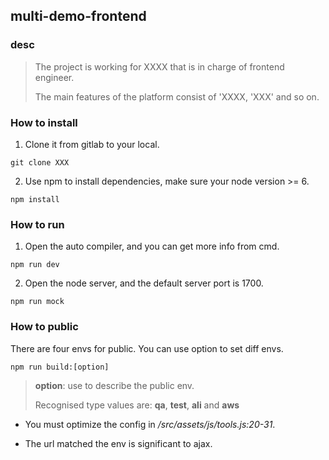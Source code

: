 ## multi-demo-frontend
### desc
> The project is working for XXXX that is in charge of frontend engineer.
> 
> The main features of the platform consist of 'XXXX, 'XXX' and so on.

### How to install
1. Clone it from gitlab to your local.
```
git clone XXX
```
2. Use npm to install dependencies, make sure your node version >= 6.
```
npm install
```

### How to run

1. Open the auto compiler, and you can get more info from cmd.
```
npm run dev
```
2. Open the node server, and the default server port is 1700.
```
npm run mock
```

### How to public

There are four envs for public. You can use option to set diff envs.
```
npm run build:[option]
```

> **option**: use to describe the public env.
> 
> Recognised type values are: **qa**, **test**, **ali** and **aws**

* You must optimize the config in */src/assets/js/tools.js:20-31*. 

* The url matched the env is significant to ajax.

